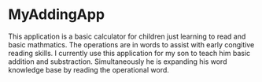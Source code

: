 # MyAddingApp
This application is  a basic calculator for children just learning to read and basic mathmatics. The operations are in words to assist with early congitive 
reading skills. I currently use this application for my son to teach him basic addition and substraction. Simultaneously he is
expanding his word knowledge base by reading the operational word.